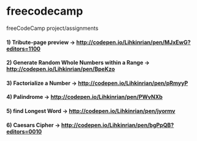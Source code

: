 # freecodecamp
freeCodeCamp project/assignments

#### 1) Tribute-page preview -> http://codepen.io/Lihkinrian/pen/MJxEwG?editors=1100 
#### 2) Generate Random Whole Numbers within a Range -> http://codepen.io/Lihkinrian/pen/BpeKzo
#### 3) Factorialize a Number -> http://codepen.io/Lihkinrian/pen/pRmyyP
#### 4) Palindrome -> http://codepen.io/Lihkinrian/pen/PWvNXb
#### 5) find Longest Word -> http://codepen.io/Lihkinrian/pen/jyormv
#### 6) Caesars Cipher -> http://codepen.io/Lihkinrian/pen/bgPpQB?editors=0010
